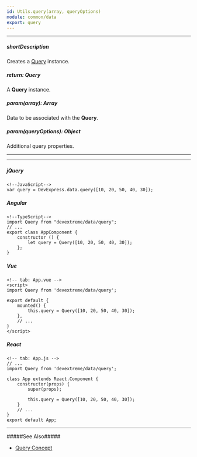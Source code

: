 ```yaml
---
id: Utils.query(array, queryOptions)
module: common/data
export: query
---
```

---
##### shortDescription
Creates a [Query](/api-reference/30%20Data%20Layer/Query '/Documentation/ApiReference/Data_Layer/Query/') instance.

##### return: Query
A **Query** instance.

##### param(array): Array<any>
Data to be associated with the **Query**.

##### param(queryOptions): Object
Additional query properties.

---
---
##### jQuery

    <!--JavaScript-->
    var query = DevExpress.data.query([10, 20, 50, 40, 30]);

##### Angular

    <!--TypeScript-->
    import Query from "devextreme/data/query";
    // ...
    export class AppComponent {
        constructor () {
            let query = Query([10, 20, 50, 40, 30]);
        };
    }

##### Vue

    <!-- tab: App.vue -->  
    <script>
    import Query from 'devextreme/data/query';

    export default {
        mounted() {
            this.query = Query([10, 20, 50, 40, 30]);
        },
        // ...
    }
    </script>

##### React

    <!-- tab: App.js -->
    // ...
    import Query from 'devextreme/data/query';

    class App extends React.Component {
        constructor(props) {
            super(props);
            
            this.query = Query([10, 20, 50, 40, 30]);
        }
        // ...
    }
    export default App;

---

#####See Also#####
- [Query Concept](/concepts/70%20Data%20Binding/5%20Data%20Layer/6%20Query%20Concept.md '/Documentation/Guide/Data_Binding/Data_Layer/#Query_Concept')